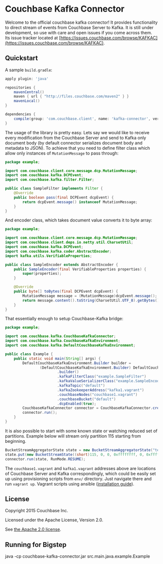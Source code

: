 # Couchbase Kafka Connector

Welcome to the official couchbase kafka connector! It provides functionality to direct stream of events from Couchbase
Server to Kafka. It is still under development, so use with care and open issues if you come across them. Its issue 
tracker located at [https://issues.couchbase.com/browse/KAFKAC](https://issues.couchbase.com/browse/KAFKAC).

## Quickstart

A sample `build.gradle`:

```groovy
apply plugin: 'java'

repositories {
    mavenCentral()
    maven { url { "http://files.couchbase.com/maven2" } }
    mavenLocal()
}

dependencies {
    compile(group: 'com.couchbase.client', name: 'kafka-connector', version: '1.0.0-dp1')
}
```

The usage of the library is pretty easy. Lets say we would like to receive every modification from the Couchbase Server 
and send to Kafka only document body (by default connector serializes document body and metadata to JSON). To achieve
that you need to define filter class which allow only instances of `MutationMessage` to pass through:

```java
package example;

import com.couchbase.client.core.message.dcp.MutationMessage;
import com.couchbase.kafka.DCPEvent;
import com.couchbase.kafka.filter.Filter;

public class SampleFilter implements Filter {
    @Override
    public boolean pass(final DCPEvent dcpEvent) {
        return dcpEvent.message() instanceof MutationMessage;
    }
}
```

And encoder class, which takes document value converts it to byte array:

```java
package example;

import com.couchbase.client.core.message.dcp.MutationMessage;
import com.couchbase.client.deps.io.netty.util.CharsetUtil;
import com.couchbase.kafka.DCPEvent;
import com.couchbase.kafka.coder.AbstractEncoder;
import kafka.utils.VerifiableProperties;

public class SampleEncoder extends AbstractEncoder {
    public SampleEncoder(final VerifiableProperties properties) {
        super(properties);
    }

    @Override
    public byte[] toBytes(final DCPEvent dcpEvent) {
        MutationMessage message = (MutationMessage)dcpEvent.message();
        return message.content().toString(CharsetUtil.UTF_8).getBytes();
    }
}
```

That essentially enough to setup Couchbase-Kafka bridge:

```java
package example;

import com.couchbase.kafka.CouchbaseKafkaConnector;
import com.couchbase.kafka.CouchbaseKafkaEnvironment;
import com.couchbase.kafka.DefaultCouchbaseKafkaEnvironment;

public class Example {
    public static void main(String[] args) {
        DefaultCouchbaseKafkaEnvironment.Builder builder =
                (DefaultCouchbaseKafkaEnvironment.Builder) DefaultCouchbaseKafkaEnvironment
                        .builder()
                        .kafkaFilterClass("example.SampleFilter")
                        .kafkaValueSerializerClass("example.SampleEncoder")
                        .kafkaTopic("default")
                        .kafkaZookeeperAddress("kafka1.vagrant")
                        .couchbaseNodes("couchbase1.vagrant")
                        .couchbaseBucket("default")
                        .dcpEnabled(true);
        CouchbaseKafkaConnector connector = CouchbaseKafkaConnector.create(builder.build());
        connector.run();
    }
}
```

It is also possible to start with some known state or watching reduced set of partitions. Example below will stream
only partition 115 starting from beginning.

```java
BucketStreamAggregatorState state = new BucketStreamAggregatorState("test");
state.put(new BucketStreamState((short)115, 0, 0, 0xffffffff, 0, 0xffffffff));
connector.run(state, RunMode.RESUME);
```

The `couchbase1.vagrant` and `kafka1.vagrant` addresses above are locations of Couchbase Server and Kafka correspondingly,
which could be easily set up using provisioning scripts from `env/` directory. Just navigate there and run `vagrant up`.
Vagrant scripts using ansible ([installation guide](http://docs.ansible.com/intro_installation.html)).

## License

Copyright 2015 Couchbase Inc.

Licensed under the Apache License, Version 2.0.

See [the Apache 2.0 license](http://www.apache.org/licenses/LICENSE-2.0).

## Running for Bigstep
java -cp couchbase-kafka-connector.jar src.main.java.example.Example
